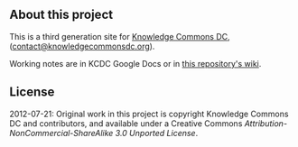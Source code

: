 ## About this project

This is a third generation site for [Knowledge Commons DC](http://knowledgecommonsdc.org), ([contact@knowledgecommonsdc.org](mailto:contact@knowledgecommonsdc.org)).

Working notes are in KCDC Google Docs or in [this repository's wiki](https://github.com/knowledgecommonsdc/kcdc3/wiki).

## License

2012-07-21: Original work in this project is copyright Knowledge Commons DC and contributors, and available under a Creative Commons *Attribution-NonCommercial-ShareAlike 3.0 Unported License*.

